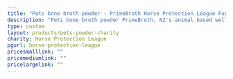 ```yaml
---
title: "Pets bone broth powder - PrimeBroth Horse Protection League Fundraiser"
description: "Pets bone broth powder PrimeBroth, NZ's animal based wellness drink for pets"
type: custom
layout: products/pets-powder-charity
charity: Horse Protection League
pgurl: horse-protection-league
pricesmalllink: ""
pricemediumlink: ""
pricelargelink: ""
---
```

